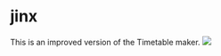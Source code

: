 # jinx
This is an improved version of the Timetable maker.
![](https://travis-ci.org/[shashankgandham]/jinx.svg?branch=master)
